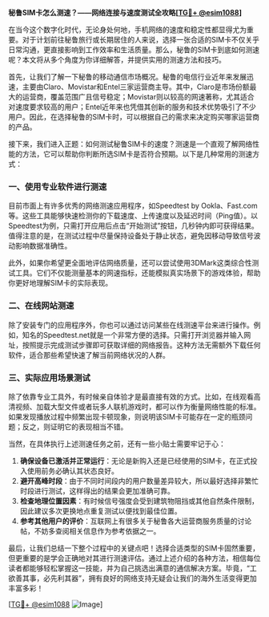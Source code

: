 **秘鲁SIM卡怎么测速？——网络连接与速度测试全攻略[[TG💪+ @esim1088](https://t.me/s/esim1088)]**

在当今这个数字化时代，无论身处何地，手机网络的速度和稳定性都显得尤为重要。对于计划前往秘鲁旅行或长期居住的人来说，选择一张合适的SIM卡不仅关乎日常沟通，更直接影响到工作效率和生活质量。那么，秘鲁的SIM卡到底如何测速呢？本文将从多个角度为你详细解答，并提供实用的测速方法和技巧。

首先，让我们了解一下秘鲁的移动通信市场概况。秘鲁的电信行业近年来发展迅速，主要由Claro、Movistar和Entel三家运营商主导。其中，Claro是市场份额最大的运营商，覆盖范围广且信号稳定；Movistar则以较高的网速著称，尤其适合对速度要求较高的用户；Entel近年来也凭借其创新的服务和技术优势吸引了不少用户。因此，在选择秘鲁的SIM卡时，可以根据自己的需求来决定购买哪家运营商的产品。

接下来，我们进入正题：如何测试秘鲁SIM卡的速度？测速是一个直观了解网络性能的方法，它可以帮助你判断所选SIM卡是否符合预期。以下是几种常用的测速方式：

### 一、使用专业软件进行测速

目前市面上有许多优秀的网络测速应用程序，如Speedtest by Ookla、Fast.com等。这些工具能够快速检测你的下载速度、上传速度以及延迟时间（Ping值）。以Speedtest为例，只需打开应用后点击“开始测试”按钮，几秒钟内即可获得结果。值得注意的是，在测试过程中尽量保持设备处于静止状态，避免因移动导致信号波动影响数据准确性。

此外，如果你希望更全面地评估网络质量，还可以尝试使用3DMark这类综合性测试工具。它们不仅能测量基本的网速指标，还能模拟真实场景下的游戏体验，帮助你更好地理解SIM卡的实际表现。

### 二、在线网站测速

除了安装专门的应用程序外，你也可以通过访问某些在线测速平台来进行操作。例如，知名的Speedtest.net就是一个非常方便的选择。只需打开浏览器并输入网址，按照提示完成测试步骤即可获取详细的网络报告。这种方法无需额外下载任何软件，适合那些希望快速了解当前网络状况的人群。

### 三、实际应用场景测试

除了依靠专业工具外，有时候亲自体验才是最直接有效的方式。比如，在线观看高清视频、加载大型文件或者玩多人联机游戏时，都可以作为衡量网络性能的标准。如果发现播放过程中频繁出现卡顿现象，则说明该SIM卡可能存在一定的瓶颈问题；反之，则证明它的表现相当不错。

当然，在具体执行上述测速任务之前，还有一些小贴士需要牢记于心：

1. **确保设备已激活并正常运行**：无论是新购入还是已经使用的SIM卡，在正式投入使用前务必确认其状态良好。
2. **避开高峰时段**：由于不同时间段内的用户数量差异较大，所以最好选择非繁忙时段进行测试，这样得出的结果会更加准确可靠。
3. **检查地理位置因素**：有时候信号强度会受到建筑物阻挡或其他自然条件限制，因此建议多次更换地点重复测试以便找到最佳位置。
4. **参考其他用户的评价**：互联网上有很多关于秘鲁各大运营商服务质量的讨论帖，不妨多查阅相关信息作为参考依据之一。

最后，让我们总结一下整个过程中的关键点吧！选择合适类型的SIM卡固然重要，但更重要的是学会正确地对其进行测速评估。通过上述介绍的各种方法，相信每位读者都能够轻松掌握这一技能，并为自己挑选出满意的通信解决方案。毕竟，“工欲善其事，必先利其器”，拥有良好的网络支持无疑会让我们的海外生活变得更加丰富多彩！

[[TG💪+ @esim1088](https://t.me/s/esim1088) ![Image](https://i.postimg.cc/4NQfJmqS/Snipaste-2025-05-13-00-14-12.png)]